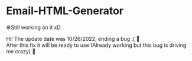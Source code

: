 # Email-HTML-Generator

⚙️Still working on it xD 

Hi! The update date was 10/26/2022, ending a bug :( 🐞 <br>
After this fix it will be ready to use (Already working but this bug is driving me crazy) 🤪
